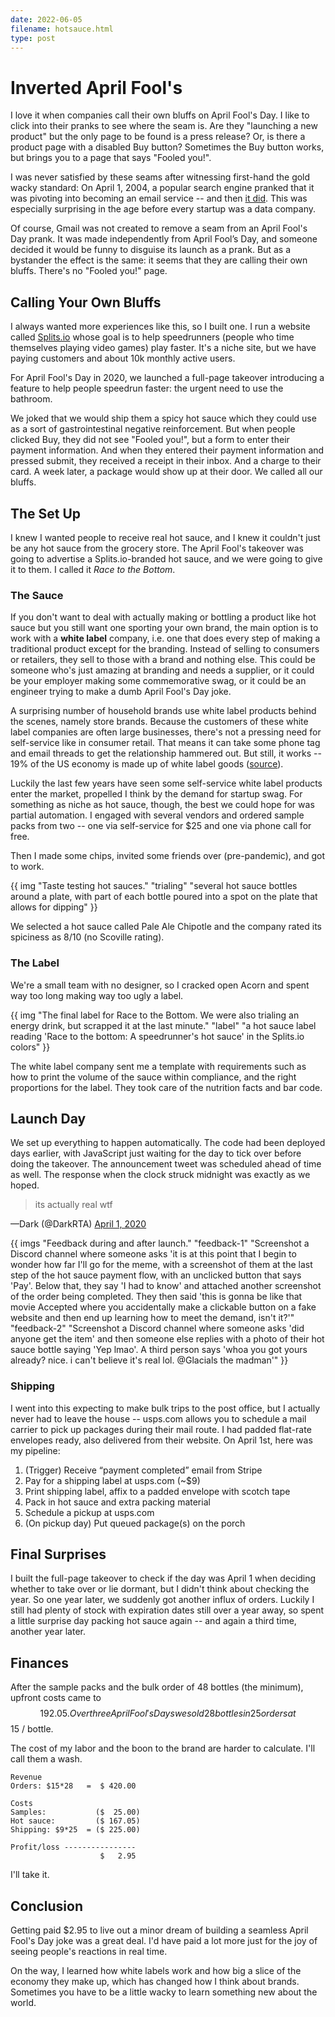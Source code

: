 ```yaml
---
date: 2022-06-05
filename: hotsauce.html
type: post
---
```


# Inverted April Fool's

I love it when companies call their own bluffs on April Fool's Day. I like to
click into their pranks to see where the seam is. Are they "launching a
new product" but the only page to be found is a press release? Or, is
there a product page with a disabled Buy button? Sometimes the Buy button
works, but brings you to a page that says "Fooled you!".

I was never satisfied by these seams after witnessing first-hand the gold wacky
standard: On April 1, 2004, a popular search engine pranked that it was pivoting
into becoming an email service -- and then [it
did](http://googlepress.blogspot.com/2004/04/google-gets-message-launches-gmail.html).
This was especially surprising in the age before every startup was a data
company.

Of course, Gmail was not created to remove a seam from an April Fool's Day
prank. It was made independently from April Fool’s Day, and someone decided it
would be funny to disguise its launch as a prank. But as a bystander the
effect is the same: it seems that they are calling their own bluffs. There's
no "Fooled you!" page.

## Calling Your Own Bluffs

I always wanted more experiences like this, so I built one. I run a website
called [Splits.io](https://splits.io) whose goal is to help
speedrunners (people who time themselves playing video games) play faster.
It's a niche site, but we have paying customers and about 10k monthly active
users.

For April Fool's Day in 2020, we launched a full-page takeover introducing a
feature to help people speedrun faster: the urgent need to use the bathroom.

We joked that we would ship them a spicy hot sauce which they could use as a
sort of gastrointestinal negative reinforcement. But when people clicked Buy,
they did not see "Fooled you!", but a form to enter their payment
information. And when they entered their payment information and pressed
submit, they received a receipt in their inbox. And a charge to their card. A
week later, a package would show up at their door.
We called all our bluffs.

## The Set Up

I knew I wanted people to receive real hot sauce, and I knew it couldn't just
be any hot sauce from the grocery store. The April Fool's takeover was going
to advertise a Splits.io-branded hot sauce, and we were going to give it to
them. I called it _Race to the Bottom_.

### The Sauce

If you don't want to deal with actually making or bottling a product like hot
sauce but you still want one sporting your own brand, the main option is to
work with a
**white label** company, i.e. one that does every step of making a
traditional product except for the branding. Instead of selling to consumers
or retailers, they sell to those with a brand and nothing else. This could be
someone who's just amazing at branding and needs a supplier, or it could be
your employer making some commemorative swag, or it could be an engineer
trying to make a dumb April Fool's Day joke.

A surprising number of household brands use white label products behind the
scenes, namely store brands. Because the customers of these white label
companies are often large businesses, there's not a pressing need for
self-service like in consumer retail. That means it can take some phone tag
and email threads to get the relationship hammered out. But still, it works --
19% of the US economy is made up of white label goods
([source](https://www.statista.com/topics/1076/private-label-market/#topicHeader__wrapper)).

Luckily the last few years have seen some self-service white label products
enter the market, propelled I think by the demand for startup swag. For
something as niche as hot sauce, though, the best we could hope for was
partial automation. I engaged with several vendors and ordered sample packs
from two -- one via self-service for $25 and one via phone call for free.

Then I made some chips, invited some friends over (pre-pandemic), and got to
work.

{{ img
  "Taste testing hot sauces."
  "trialing"
  "several hot sauce bottles around a plate, with part of each bottle poured into a spot on the plate that allows for dipping"
}}

We selected a hot sauce called Pale Ale Chipotle and the company rated its
spiciness as 8/10 (no Scoville rating).

### The Label

We're a small team with no designer, so I cracked open Acorn and spent way too
long making way too ugly a label.

{{ img
  "The final label for Race to the Bottom. We were also trialing an energy drink, but scrapped it at the last minute."
  "label"
  "a hot sauce label reading 'Race to the bottom: A speedrunner's hot sauce' in the Splits.io colors"
}}

The white label company sent me a template with requirements such as how to
print the volume of the sauce within compliance, and the right proportions for
the label. They took care of the nutrition facts and bar code.

## Launch Day

We set up everything to happen automatically. The code had been deployed days
earlier, with JavaScript just waiting for the day to tick over before doing
the takeover. The announcement tweet was scheduled ahead of time as well.
The response when the clock struck midnight was exactly as we hoped.

> its actually real wtf

—Dark (@DarkRTA)
[April 1, 2020](https://twitter.com/DarkRTA/status/1245495897875759108)

{{ imgs
  "Feedback during and after launch."
  "feedback-1"
  "Screenshot a Discord channel where someone asks 'it is at this point that I begin to wonder how far I'll go for the meme, with a screenshot of them at the last step of the hot sauce payment flow, with an unclicked button that says 'Pay'. Below that, they say 'I had to know' and attached another screenshot of the order being completed. They then said 'this is gonna be like that movie Accepted where you accidentally make a clickable button on a fake website and then end up learning how to meet the demand, isn't it?'"
  "feedback-2"
  "Screenshot a Discord channel where someone asks 'did anyone get the item' and then someone else replies with a photo of their hot sauce bottle saying 'Yep lmao'. A third person says 'whoa you got yours already? nice. i can't believe it's real lol. @Glacials the madman'"
}}

### Shipping

I went into this expecting to make bulk trips to the post office, but I
actually never had to leave the house -- usps.com allows you to schedule a
mail carrier to pick up packages during their mail route. I had padded
flat-rate envelopes ready, also delivered from their website. On April 1st,
here was my pipeline:

1. (Trigger) Receive “payment completed” email from Stripe</li>
2. Pay for a shipping label at usps.com (~$9)</li>
3. Print shipping label, affix to a padded envelope with scotch tape</li>
4. Pack in hot sauce and extra packing material</li>
5. Schedule a pickup at usps.com</li>
6. (On pickup day) Put queued package(s) on the porch</li>

## Final Surprises

I built the full-page takeover to check if the day was April 1 when deciding
whether to take over or lie dormant, but I didn't think about checking the
year. So one year later, we suddenly got another influx of orders. Luckily I
still had plenty of stock with expiration dates still over a year away, so
spent a little surprise day packing hot sauce again -- and again a third time,
another year later.

## Finances

After the sample packs and the bulk order of 48 bottles (the minimum), upfront
costs came to $$192.05. Over three April Fool's Days we sold 28 bottles in 25
orders at $$15 / bottle.

The cost of my labor and the boon to the brand are harder to calculate. I'll
call them a wash.

```plain
Revenue
Orders: $15*28   =  $ 420.00

Costs
Samples:           ($  25.00)
Hot sauce:         ($ 167.05)
Shipping: $9*25  = ($ 225.00)

Profit/loss ----------------
                    $   2.95
```

I'll take it.

## Conclusion

Getting paid $2.95 to live out a minor dream of building a seamless April Fool's
Day joke was a great deal. I'd have paid a lot more just for the joy of seeing
people's reactions in real time.

On the way, I learned how white labels work and how big a slice of the economy
they make up, which has changed how I think about brands. Sometimes you have to
be a little wacky to learn something new about the world.
